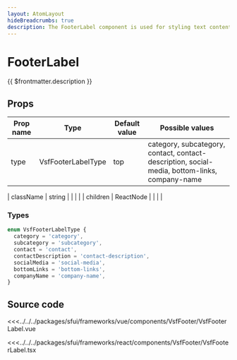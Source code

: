 ```yaml
---
layout: AtomLayout
hideBreadcrumbs: true
description: The FooterLabel component is used for styling text content.
---
```

# FooterLabel

{{ $frontmatter.description }}

## Props

| Prop name | Type      | Default value | Possible values                                                                   |
|-----------|-----------| ------------- |-----------------------------------------------------------------------------------|
| type      | VsfFooterLabelType    |     top        | category, subcategory, contact, contact-description, social-media, bottom-links, company-name |                                        |
<!-- react -->
| className | string    |             |                   |                                        |
| children  | ReactNode |             |                   |                                        |
<!-- end react -->

### Types

```ts
enum VsfFooterLabelType {
  category = 'category',
  subcategory = 'subcategory',
  contact = 'contact',
  contactDescription = 'contact-description',
  socialMedia = 'social-media',
  bottomLinks = 'bottom-links',
  companyName = 'company-name',
}
```

## Source code
<!-- vue -->
<<<../../../packages/sfui/frameworks/vue/components/VsfFooter/VsfFooterLabel.vue
<!-- end vue -->
<!-- react -->
<<<../../../packages/sfui/frameworks/react/components/VsfFooter/VsfFooterLabel.tsx
<!-- end react -->
